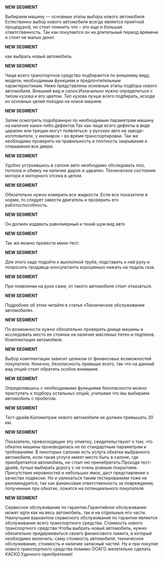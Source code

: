 **NEW SEGMENT**

﻿Выбираем машину — основные этапы выбора нового автомобиля Естественно выбор нового автомобиля всегда является приятной процедурой, но стоит помнить что – это еще и большая ответственность. Так как покупается он на длительный период времени и стоит не малых денег. 

**NEW SEGMENT**

как выбрать новый автомобиль 

**NEW SEGMENT**

Чаще всего транспортное средство подбирается по внешнему виду, модели, необходимым функциям и предпочтительным характеристикам. Ниже представлены основные этапы подбора нового автомобиля. Внешний вид и салон.Изначально нужно определиться с типом кузова и его цветом. Тип кузова лучше всего подбирать, исходя из основных целей поездки на новой машине. 

**NEW SEGMENT**

 Затем осмотреть подобранную по необходимым параметрам машину на наличие каких-либо дефектов.Так как чаще всего дефекты в виде царапин или трещин могут появляться: у русских авто на заводе-изготовителе, у иномарок – во время транспортировки. Так же необходимо проверить на правильность и плотность закрывания и открывания все двери. 

**NEW SEGMENT**

 Удобно устроившись в салоне авто необходимо обследовать пол, потолок и обивку на наличие дырок и царапин. Техническое состояние мотора и моторного отсека в целом. 

**NEW SEGMENT**

Обязательно нужно измерить все жидкости. Если все показатели в норме, то следует завести двигатель и проверить его работоспособность. 

**NEW SEGMENT**

 Он должен издавать равномерный и тихий шум.вид авто 

**NEW SEGMENT**

Так же можно провести мини-тест. 

**NEW SEGMENT**

 Для этого надо подойти к выхлопной трубе, подставить к ней руку и попросить продавца-консультанта хорошенько нажать на педаль газа. 

**NEW SEGMENT**

 При появлении на руке сажи, от такого автомобиля стоит отказаться. 

**NEW SEGMENT**

 Подробнее об этом читайте в статье «Техническое обслуживание автомобиля». 

**NEW SEGMENT**

 По возможности нужно обязательно проверить днище машины и исследовать место ее стоянки на наличие масляных пятен и подтеков. Комплектация автомобиля. 

**NEW SEGMENT**

Выбор комплектации зависит целиком от финансовых возможностей покупателя. Конечно, безопасность превыше всего, так что на данный вид опций стоит обратить особое внимание. 

**NEW SEGMENT**

 Определившись с необходимыми функциями безопасности можно приступать к подбору остальных опций, учитывая что мы выбираем автомобиль с пробегом. 

**NEW SEGMENT**

 Тест-драйв.Километраж нового автомобиля не должен превышать 30 км. 

**NEW SEGMENT**

 Показатели, превосходящие эту отметку, свидетельствуют о том, что обкатка машины производилась не по стандартным параметрам и требованиям. В некоторых салонах есть услуга обкатки выбранного автомобиля, если такая услуга имеет место быть в салоне, где приобретается автомобиль, не стоит ею пренебрегать.Проходя тест-драйв, лучше выбирать дорогу с не очень ровным покрытием. Присутствие неровностей и небольших ямок, даст представление о качестве подвески. Но и увлекаться таким тестированием тоже не рекомендуется, так как финансовая ответственность за повреждения, полученные при обкатке, ложится на потенциального покупателя. 

**NEW SEGMENT**

 Сервисное обслуживание по гарантии.Гарантийное обслуживание может идти как на весь автомобиль, так и на отдельные его части. Наилучшим вариантом сервисного обслуживания по гарантии является обслуживание всего транспортного средства. Стоимость нового транспортного средства.Чтобы выбрать новый автомобиль, нужно обязательно придерживаться своего финансового лимита, в который необходимо включить: саму стоимость автомобиля, техническое обслуживание, стоимость и наличие запасный частей. Ну и при покупке нового транспортного средства помимо ОСАГО желательно сделать КАСКО.Удачного приобретения! 

